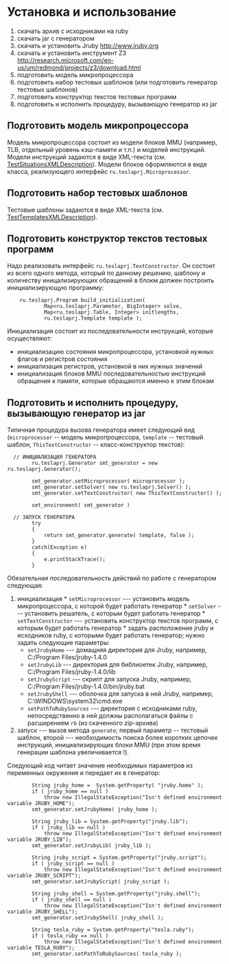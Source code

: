 # Установка и использование #
  1. скачать архив с исходниками на ruby
  1. cкачать jar с генератором
  1. скачать и установить Jruby http://www.jruby.org
  1. скачать и установить инструмент Z3 http://research.microsoft.com/en-us/um/redmond/projects/z3/download.html
  1. подготовить модель микропроцессора
  1. подготовить набор тестовых шаблонов (или подготовить генератор тестовых шаблонов)
  1. подготовить конструктор текстов тестовых программ
  1. подготовить и исполнить процедуру, вызывающую генератор из jar

## Подготовить модель микропроцессора ##
Модель микропроцессора состоит из модели блоков MMU (например, TLB, отдельный уровень кэш-памяти и т.п.) и моделей инструкций. Модели инструкций задаются в виде XML-текста (см. [TestSituationsXMLDescription](TestSituationsXMLDescription.md)). Модели блоков оформляются в виде класса, реализующего интерфейс `ru.teslaprj.Microprocessor`.

## Подготовить набор тестовых шаблонов ##
Тестовые шаблоны задаются в виде XML-текста (см. [TestTemplatesXMLDescription](TestTemplatesXMLDescription.md)).

## Подготовить конструктор текстов тестовых программ ##
Надо реализовать интерфейс `ru.teslaprj.TextConstructor`. Он состоит из всего одного метода, который по данному решению, шаблону и количеству иницализирующих обращений в блокм должен построить инициализирующую программу:
```
	ru.teslaprj.Program build_initialization(
			Map<ru.teslaprj.Parameter, BigInteger> solve,
			Map<ru.teslaprj.Table, Integer> initlengths,
			ru.teslaprj.Template template );
```
Инициализация состоит из последовательности инструкций, которые осуществляют:
  * инициализацию состояния микропроцессора, установкой нужных флагов и регистров состояния
  * инициализация регистров, установкой в них нужных значений
  * инициализация блоков MMU последовательностью инструкций обращения к памяти, которые обращаются именно к этим блокам

## Подготовить и исполнить процедуру, вызывающую генератор из jar ##
Типичная процедура вызова генератора имеет следующий вид (`microprocessor` -- модель микропроцессора, `template` -- тестовый шаблон, `ThisTextConstructor` -- класс-конструктор текстов):
```
  // ИНИЦИАЛИЗАЦИЯ ГЕНЕРАТОРА
    	ru.teslaprj.Generator smt_generator = new ru.teslaprj.Generator();

        smt_generator.setMicroprocessor( microprocessor );
    	smt_generator.setSolver( new ru.teslaprj.Solver() );
    	smt_generator.setTextConstructor( new ThisTextConstructor() );

        set_environment( smt_generator )

  // ЗАПУСК ГЕНЕРАТОРА    	   	
    	try
    	{
    		return smt_generator.generate( template, false );
    	}
    	catch(Exception e)
    	{
    		e.printStackTrace();
    	}
```

Обязательная последовательность действий по работе с генератором следующая:
  1. инициализация
    * `setMicroprocessor` --- установить модель микропроцессора, с которой будет работать генератор
    * `setSolver` --- установить решатель, с которым будет работать генератор
    * `setTextConstructor` --- установить конструктор текстов программ, с которым будет работать генератор
    * задать расположение jruby и исходников ruby, с которыми будет работать генератор; нужно задать следующие параметры:
      * `setJrubyHome` --- домащняя директория для Jruby, например, C:/Program Files/jruby-1.4.0
      * `setJrubyLib` --- директория для библиоетек Jruby, например, C:/Program Files/jruby-1.4.0/lib
      * `setJrubyScript` --- скрипт для запуска Jruby, например, C:/Program Files/jruby-1.4.0/bin/jruby.bat
      * `setJrubyShell` --- оболочка для запуска в ней Jruby, например, C:\WINDOWS\system32\cmd.exe
      * `setPathToRubySources` --- директория с исходниками ruby, непосредственно в ней должны располагаться файлы c расширением `rb` (из скаченного zip-архива)
  1. запуск --- вызов метода `generate`; первый параметр -- тестовый шаблон, второй --- необходимость поиска более коротких цепочек инструкций, инициализирующих блоки MMU (при этом время генерации шаблона увеличивается !).

Следующий код читает значение необходимых параметров из переменных окружения и передает их в генератор:
```
    	String jruby_home =  System.getProperty( "jruby.home" );
    	if ( jruby_home == null )
    		throw new IllegalStateException("Isn't defined environment variable JRUBY_HOME");    	
    	smt_generator.setJrubyHome( jruby_home );

    	String jruby_lib = System.getProperty("jruby.lib");
    	if ( jruby_lib == null )
    		throw new IllegalStateException("Isn't defined environment variable JRUBY_LIB");    	
    	smt_generator.setJrubyLib( jruby_lib );
    	
    	String jruby_script = System.getProperty("jruby.script");
    	if ( jruby_script == null )
    		throw new IllegalStateException("Isn't defined environment variable JRUBY_SCRIPT");    	
    	smt_generator.setJrubyScript( jruby_script );
    	
    	String jruby_shell = System.getProperty("jruby.shell");
    	if ( jruby_shell == null )
    		throw new IllegalStateException("Isn't defined environment variable JRUBY_SHELL");    	
    	smt_generator.setJrubyShell( jruby_shell );
    	
    	String tesla_ruby = System.getProperty("tesla.ruby");
    	if ( tesla_ruby == null )
    		throw new IllegalStateException("Isn't defined environment variable TESLA_RUBY");    	
    	smt_generator.setPathToRubySources( tesla_ruby );
```